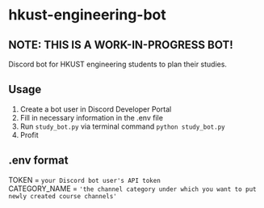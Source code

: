 # hkust-engineering-bot
## NOTE: THIS IS A WORK-IN-PROGRESS BOT!
Discord bot for HKUST engineering students to plan their studies.

## Usage
1. Create a bot user in Discord Developer Portal
2. Fill in necessary information in the .env file
3. Run `study_bot.py` via terminal command `python study_bot.py`
4. Profit

## .env format
TOKEN = `your Discord bot user's API token` \
CATEGORY_NAME = `'the channel category under which you want to put newly created course channels'`